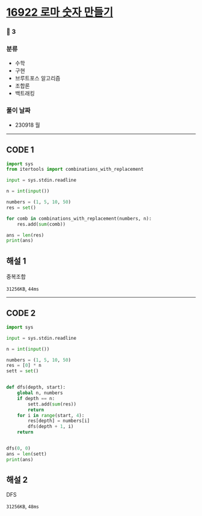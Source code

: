 # [16922 로마 숫자 만들기](https://www.acmicpc.net/problem/16922)

### 🥈 3

### 분류

- 수학
- 구현
- 브루트포스 알고리즘
- 조합론
- 백트래킹

### 풀이 날짜

- 230918 월

---

## CODE 1

```python
import sys
from itertools import combinations_with_replacement

input = sys.stdin.readline

n = int(input())

numbers = (1, 5, 10, 50)
res = set()

for comb in combinations_with_replacement(numbers, n):
    res.add(sum(comb))

ans = len(res)
print(ans)
```

## 해설 1

중복조합

`31256KB`, `44ms`

---

## CODE 2

```python
import sys

input = sys.stdin.readline

n = int(input())

numbers = (1, 5, 10, 50)
res = [0] * n
sett = set()


def dfs(depth, start):
    global n, numbers
    if depth == n:
        sett.add(sum(res))
        return
    for i in range(start, 4):
        res[depth] = numbers[i]
        dfs(depth + 1, i)
    return


dfs(0, 0)
ans = len(sett)
print(ans)
```

## 해설 2

DFS

`31256KB`, `48ms`
